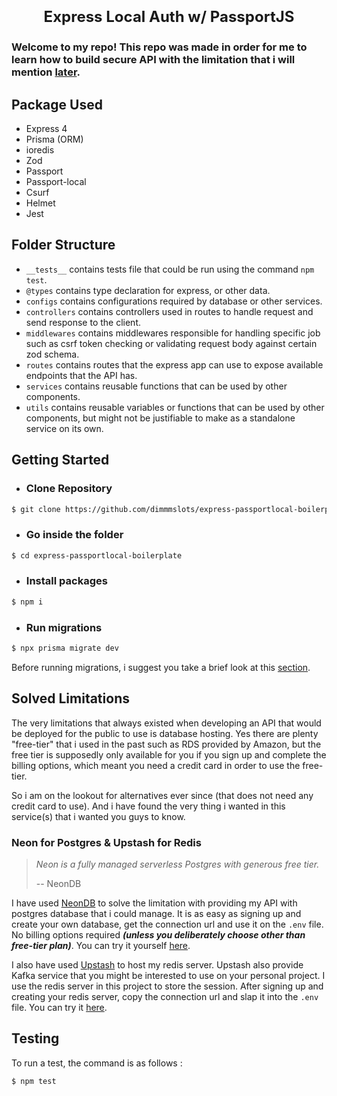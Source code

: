 # <p style="text-align: center;font-weight: bold;font-size: 24px">Express Local Auth w/ PassportJS</p>

### Welcome to my repo! This repo was made in order for me to learn how to build secure API with the limitation that i will mention [later](#solved-limitations).

## Package Used

- Express 4
- Prisma (ORM)
- ioredis
- Zod
- Passport
- Passport-local
- Csurf
- Helmet
- Jest

## Folder Structure

- `__tests__` contains tests file that could be run using the command `npm test`.
- `@types` contains type declaration for express, or other data.
- `configs` contains configurations required by database or other services.
- `controllers` contains controllers used in routes to handle request and send response to the client.
- `middlewares` contains middlewares responsible for handling specific job such as csrf token checking or validating request body against certain zod schema.
- `routes` contains routes that the express app can use to expose available endpoints that the API has.
- `services` contains reusable functions that can be used by other components.
- `utils` contains reusable variables or functions that can be used by other components, but might not be justifiable to make as a standalone service on its own.

## Getting Started

- ### Clone Repository

```bash
$ git clone https://github.com/dimmmslots/express-passportlocal-boilerplate
```

- ### Go inside the folder

```bash
$ cd express-passportlocal-boilerplate
```

- ### Install packages

```bash
$ npm i
```

- ### Run migrations

```bash
$ npx prisma migrate dev
```

Before running migrations, i suggest you take a brief look at this [section](#solved-limitations).

## Solved Limitations

The very limitations that always existed when developing an API that would be deployed for the public to use is database hosting. Yes there are plenty "free-tier" that i used in the past such as RDS provided by Amazon, but the free tier is supposedly only available for you if you sign up and complete the billing options, which meant you need a credit card in order to use the free-tier.

So i am on the lookout for alternatives ever since (that does not need any credit card to use). And i have found the very thing i wanted in this service(s) that i wanted you guys to know.

### Neon for Postgres & Upstash for Redis

> _Neon is a fully managed serverless Postgres with generous free tier._
>
> -- NeonDB

I have used [NeonDB](https://neon.tech) to solve the limitation with providing my API with postgres database that i could manage. It is as easy as signing up and create your own database, get the connection url and use it on the `.env` file. No billing options required _**(unless you deliberately choose other than free-tier plan)**_. You can try it yourself [here](https://neon.tech).

I also have used [Upstash](https://upstash.com/) to host my redis server. Upstash also provide Kafka service that you might be interested to use on your personal project. I use the redis server in this project to store the session. After signing up and creating your redis server, copy the connection url and slap it into the `.env` file. You can try it [here](https://upstash.com/).

## Testing

To run a test, the command is as follows :

```bash
$ npm test
```
